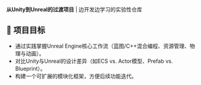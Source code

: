 **从Unity到Unreal的过渡项目** | 边开发边学习的实验性仓库

## 🚀 项目目标
- 通过实践掌握Unreal Engine核心工作流（蓝图/C++混合编程、资源管理、物理与动画）。
- 对比Unity与Unreal的设计差异（如ECS vs. Actor模型、Prefab vs. Blueprint）。
- 构建一个可扩展的模块化框架，方便后续功能迭代。